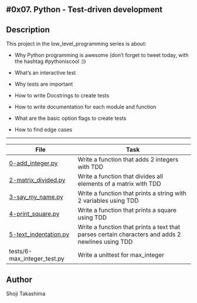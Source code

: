 #0x07. Python - Test-driven development
---
## Description

This project in the low_level_programming series is about:

* Why Python programming is awesome (don’t forget to tweet today, with the hashtag #pythoniscool :))

* What’s an interactive test

* Why tests are important

* How to write Docstrings to create tests

* How to write documentation for each module and function

* What are the basic option flags to create tests

* How to find edge cases

---
File|Task
---|---
[0-add_integer.py ](./0-add_integer.py ) | Write a function that adds 2 integers with TDD
[2-matrix_divided.py ](./2-matrix_divided.py ) | Write a function that divides all elements of a matrix with TDD
[3-say_my_name.py ](./3-say_my_name.py ) | Write a function that prints a string with 2 variables using TDD
[4-print_square.py ](./4-print_square.py ) | Write a function that prints a square using TDD
[5-text_indentation.py ](./5-text_indentation.py ) | Write a function that prints a text that parses certain characters and adds 2 newlines using TDD
tests/6-max_integer_test.py | Write a unittest for max_integer

## Author
 Shoji Takashima
